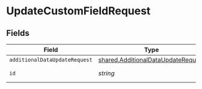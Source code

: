 # UpdateCustomFieldRequest


## Fields

| Field                                                                                           | Type                                                                                            | Required                                                                                        | Description                                                                                     |
| ----------------------------------------------------------------------------------------------- | ----------------------------------------------------------------------------------------------- | ----------------------------------------------------------------------------------------------- | ----------------------------------------------------------------------------------------------- |
| `additionalDataUpdateRequest`                                                                   | [shared.AdditionalDataUpdateRequest](../../../sdk/models/shared/additionaldataupdaterequest.md) | :heavy_minus_sign:                                                                              | N/A                                                                                             |
| `id`                                                                                            | *string*                                                                                        | :heavy_check_mark:                                                                              | Unique identifier                                                                               |